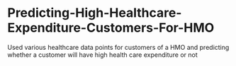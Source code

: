 # Predicting-High-Healthcare-Expenditure-Customers-For-HMO
Used various healthcare data points for customers of a HMO and predicting whether a customer will have high health care expenditure or not 
